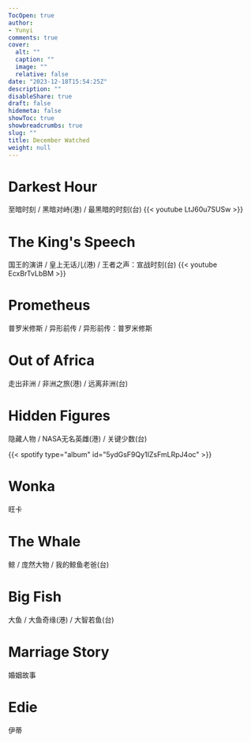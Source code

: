 ```yaml
---
TocOpen: true
author:
- Yunyi
comments: true
cover:
  alt: ""
  caption: ""
  image: ""
  relative: false
date: "2023-12-18T15:54:25Z"
description: ""
disableShare: true
draft: false
hidemeta: false
showToc: true
showbreadcrumbs: true
slug: ""
title: December Watched
weight: null
---
```


# Darkest Hour
至暗时刻 / 黑暗对峙(港) / 最黑暗的时刻(台)
{{< youtube LtJ60u7SUSw >}}  

# The King's Speech
国王的演讲 / 皇上无话儿(港) / 王者之声：宣战时刻(台)
{{< youtube EcxBrTvLbBM >}} 

# Prometheus
普罗米修斯 / 异形前传 / 异形前传：普罗米修斯

# Out of Africa
走出非洲 / 非洲之旅(港) / 远离非洲(台) 

# Hidden Figures
隐藏人物 / NASA无名英雌(港) / 关键少数(台)

{{< spotify type="album" id="5ydGsF9Qy1IZsFmLRpJ4oc" >}}

# Wonka
旺卡 

# The Whale 
鲸 / 庞然大物 / 我的鲸鱼老爸(台)

# Big Fish
大鱼 / 大鱼奇缘(港) / 大智若鱼(台) 

# Marriage Story 
婚姻故事

# Edie 
伊蒂